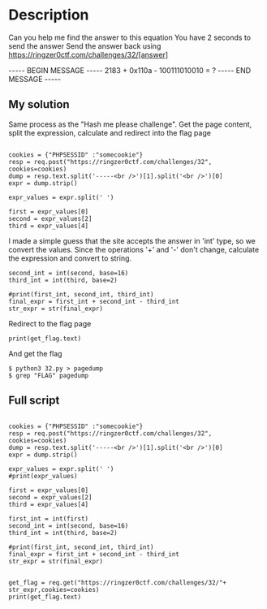 # Description
Can you help me find the answer to this equation 
You have 2 seconds to send the answer
Send the answer back using https://ringzer0ctf.com/challenges/32/[answer]




----- BEGIN MESSAGE -----
2183 + 0x110a - 100111010010 = ?
----- END MESSAGE -----

## My solution
Same process as the "Hash me please challenge". Get the page content, split the expression, calculate and redirect into the flag page


```simport requests as req

cookies = {"PHPSESSID" :"somecookie"}
resp = req.post("https://ringzer0ctf.com/challenges/32", cookies=cookies)
dump = resp.text.split('-----<br />')[1].split('<br />')[0]
expr = dump.strip()

expr_values = expr.split(' ')

first = expr_values[0]
second = expr_values[2]
third = expr_values[4]
```

I made a simple guess that the site accepts the answer in 'int' type, so we convert the values.
Since the operations '+' and '-' don't change, calculate the expression and convert to string.

```first_int = int(first)
second_int = int(second, base=16)
third_int = int(third, base=2)

#print(first_int, second_int, third_int)
final_expr = first_int + second_int - third_int
str_expr = str(final_expr)
```

Redirect to the flag page

```get_flag = req.get("https://ringzer0ctf.com/challenges/32/"+ str_expr,cookies=cookies)
print(get_flag.text)
```

And get the flag

```
$ python3 32.py > pagedump
$ grep "FLAG" pagedump
```


## Full script

```import requests as req

cookies = {"PHPSESSID" :"somecookie"}
resp = req.post("https://ringzer0ctf.com/challenges/32", cookies=cookies)
dump = resp.text.split('-----<br />')[1].split('<br />')[0]
expr = dump.strip()

expr_values = expr.split(' ')
#print(expr_values)

first = expr_values[0]
second = expr_values[2]
third = expr_values[4]

first_int = int(first)
second_int = int(second, base=16)
third_int = int(third, base=2)

#print(first_int, second_int, third_int)
final_expr = first_int + second_int - third_int
str_expr = str(final_expr)


get_flag = req.get("https://ringzer0ctf.com/challenges/32/"+ str_expr,cookies=cookies)
print(get_flag.text)
```
